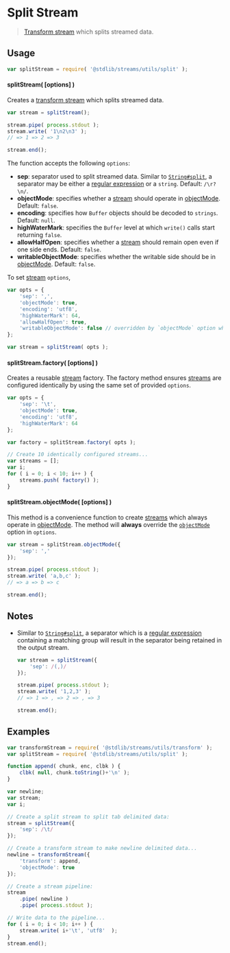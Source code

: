 Split Stream
===

> [Transform stream][transform-stream] which splits streamed data.


<!-- <usage> -->

## Usage

``` javascript
var splitStream = require( '@stdlib/streams/utils/split' );
```

#### splitStream( \[options\] )

Creates a [transform stream][transform-stream] which splits streamed data.

``` javascript
var stream = splitStream();

stream.pipe( process.stdout );
stream.write( '1\n2\n3' );
// => 1 => 2 => 3

stream.end();
```

The function accepts the following `options`:

* __sep__: separator used to split streamed data. Similar to [`String#split`][string-split], a separator may be either a [regular expression][regexp] or a `string`. Default: `/\r?\n/`.
* __objectMode__: specifies whether a [stream][stream] should operate in [objectMode][object-mode]. Default: `false`.
* __encoding__: specifies how `Buffer` objects should be decoded to `strings`. Default: `null`.
* __highWaterMark__: specifies the `Buffer` level at which `write()` calls start returning `false`.
* __allowHalfOpen__: specifies whether a [stream][stream] should remain open even if one side ends. Default: `false`.
* __writableObjectMode__: specifies whether the writable side should be in [objectMode][object-mode]. Default: `false`.

To set [stream][stream] `options`,

``` javascript
var opts = {
    'sep': ',',
    'objectMode': true,
    'encoding': 'utf8',
    'highWaterMark': 64,
    'allowHalfOpen': true,
    'writableObjectMode': false // overridden by `objectMode` option when `objectMode=true`
};

var stream = splitStream( opts );
```


#### splitStream.factory( \[options\] )

Creates a reusable [stream][stream] factory. The factory method ensures [streams][stream] are configured identically by using the same set of provided `options`.

``` javascript
var opts = {
    'sep': '\t',
    'objectMode': true,
    'encoding': 'utf8',
    'highWaterMark': 64 
};

var factory = splitStream.factory( opts );

// Create 10 identically configured streams...
var streams = [];
var i;
for ( i = 0; i < 10; i++ ) {
    streams.push( factory() );
}
```


#### splitStream.objectMode( \[options\] )

This method is a convenience function to create [streams][stream] which always operate in [objectMode][object-mode]. The method will __always__ override the [`objectMode`][object-mode] option in `options`.

``` javascript
var stream = splitStream.objectMode({
    'sep': ','
});

stream.pipe( process.stdout );
stream.write( 'a,b,c' );
// => a => b => c

stream.end();
```

<!-- </usage> -->


<!-- <notes> -->

## Notes

* Similar to [`String#split`][string-split], a separator which is a [regular expression][regexp] containing a matching group will result in the separator being retained in the output stream.

  ``` javascript
  var stream = splitStream({
      'sep': /(,)/
  });

  stream.pipe( process.stdout );
  stream.write( '1,2,3' );
  // => 1 => , => 2 => , => 3

  stream.end();
  ```

<!-- </notes> -->


<!-- <examples> -->

## Examples

``` javascript
var transformStream = require( '@stdlib/streams/utils/transform' );
var splitStream = require( '@stdlib/streams/utils/split' );

function append( chunk, enc, clbk ) {
    clbk( null, chunk.toString()+'\n' );
}

var newline;
var stream;
var i;

// Create a split stream to split tab delimited data:
stream = splitStream({
    'sep': /\t/
});

// Create a transform stream to make newline delimited data...
newline = transformStream({
    'transform': append,
    'objectMode': true
});

// Create a stream pipeline:
stream
    .pipe( newline )
    .pipe( process.stdout );

// Write data to the pipeline...
for ( i = 0; i < 10; i++ ) {
    stream.write( i+'\t', 'utf8'  );
}
stream.end();
```

<!-- </examples> -->


<!-- <links> -->

[stream]: https://nodejs.org/api/stream.html
[transform-stream]: https://nodejs.org/api/stream.html
[object-mode]: https://nodejs.org/api/stream.html#stream_object_mode

[string-split]: https://developer.mozilla.org/en-US/docs/Web/JavaScript/Reference/Global_Objects/String/split
[regexp]: https://developer.mozilla.org/en-US/docs/Web/JavaScript/Guide/Regular_Expressions

<!-- </links> -->
